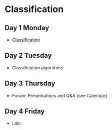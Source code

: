 # Classification

## Day 1 Monday

- [Classification](sentiment.md)


## Day 2 Tuesday

- Classification algorithms

## Day 3 Thursday

- Forum: Presentations and Q&A (see Calendar)

## Day 4 Friday

- Lab: 


